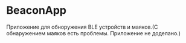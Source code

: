 # BeaconApp
Приложение для обноружения BLE устройств и маяков.(С обнаружением маяков есть проблемы. Приложение не доделано.)
